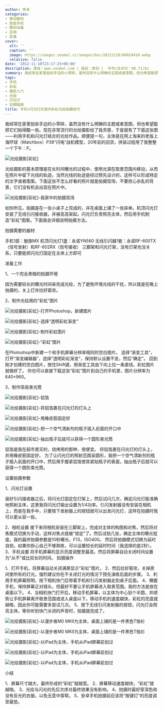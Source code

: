 ```yaml
---
author: 李卓
categories:
- 移动数码
- 智能手机
- 数码设备
- 应用
- 影像
cover:
  alt: ''
  caption: ''
  image: https://images.soomal.cc/images/doc/20121110/00024410.webp
  relative: false
date: '2012-11-10T23:17:25+08:00'
description: 源自：www.soomal.com | 版权：原创 |  平均/总评分：08.71/61
summary: 我经常在家里拍些手边的小零碎，虽然没有什么明确的主题或者意图，但也希望能把它们拍得酷一些。现在非常流行的光绘摄影给了我灵感，于是就有了下面这张图――利用手机和闪光灯结合的光绘作品。顺便提一句，主体是在网上淘来的老版上海环球（Matchbox）P38“闪电”战机模型，20年前的旧货，拼装过程用了我整整一个下午：P。
tags:
- 手机
- 彩虹
- 摄影入门
- 光绘
- 闪光灯
- 后期暗房
title: 手机+闪光灯的室内彩虹光绘拍摄技巧
---
```


我经常在家里拍些手边的小零碎，虽然没有什么明确的主题或者意图，但也希望能把它们拍得酷一些。现在非常流行的光绘摄影给了我灵感，于是就有了下面这张图――利用手机和闪光灯结合的光绘作品。顺便提一句，主体是在网上淘来的老版上海环球（Matchbox）P38“闪电”战机模型，20年前的旧货，拼装过程用了我整整一个下午：P。



![光绘摄影[彩虹]](https://images.soomal.cc/images/doc/20121110/00024410.webp)



光绘摄影的基本原理是在长时间曝光的过程中，使用光源在取景范围内移动，从而在照片中留下光线的轨迹。当然光线的轨迹是经过预先设计的，这样可以形成特定的文字或者图案。下面这张不怎么好看的照片就是拍摄现场，不要担心杂乱的背景，它们没有机会出现在照片中。



![光绘摄影[彩虹]-我家中的拍摄现场](https://images.soomal.cc/images/doc/20121110/00024411.webp)



如你所见，拍摄是在一张小桌子上完成的，并在桌面上铺了一张床单。机顶闪光灯安装了无线引闪接收器，并被高高架起。闪光灯负责照亮主体，然后用手机制造“彩虹”图案。下面我会详细说明拍摄方法。



拍摄需要的器材



手机1部：魅族MX
机顶闪光灯1盏：永诺YN560
无线引闪器1套：永诺RF-600TX（信号发射）和RF-602RX（信号接收）
三脚架和闪光灯架，没有灯架也没关系，只要能把闪光灯固定在主体上方即可



准备工作



1、一个完全黑暗的拍摄环境



因为需要较长的曝光时间来完成光绘，为了避免环境光线的干扰，所以我是在晚上拍摄的，关上灯并拉好窗帘。



2、制作光绘用的“彩虹”图片



![光绘摄影[彩虹]-打开Photoshop，新建图片](https://images.soomal.cc/images/doc/20121110/00024412.webp)



![光绘摄影[彩虹]-选择“透明彩虹渐变”](https://images.soomal.cc/images/doc/20121110/00024413.webp)



![光绘摄影[彩虹]-制作彩虹图片](https://images.soomal.cc/images/doc/20121110/00024414.webp)



![光绘摄影[彩虹]-“彩虹”图片](https://images.soomal.cc/images/doc/20121110/00024415.webp)



在Photoshop中新建一个和手机屏幕分辨率相同的空白图片。
选择“渐变工具”，打开“渐变编辑器”，选择“透明彩虹渐变”，保持默认设置不变，然后“确定”。
回到刚才创建的空白图片，按住Shift键，用渐变工具由下向上拉一条直线，彩虹图片就做好了。
你也可以直接下载这张“彩虹”图片到自己的手机里，图片分辨率为640×960。



3、制作简易束光筒



![光绘摄影[彩虹]-铝箔](https://images.soomal.cc/images/doc/20121110/00024416.webp)



![光绘摄影[彩虹]-将铝箔裹在闪光灯的灯头上](https://images.soomal.cc/images/doc/20121110/00024417.webp)



![光绘摄影[彩虹]-用橡皮筋固定好](https://images.soomal.cc/images/doc/20121110/00024418.webp)



![光绘摄影[彩虹]-把一个空气清新剂的瓶子插入前面的开口中](https://images.soomal.cc/images/doc/20121110/00024419.webp)



![光绘摄影[彩虹]-抽出瓶子后就可以获得一个圆形束光筒](https://images.soomal.cc/images/doc/20121110/00024420.webp)



铝箔是我在超市里买的，烧烤用的那种，很便宜。
将铝箔裹在闪光灯的灯头上，并用橡皮筋固定好。
为了让闪光灯的照射范围呈圆形，我把一个空气清新剂的瓶子插入前面的开口中，然后用手握紧铝箔使其紧贴瓶子的表面，抽出瓶子后就可以获得一个圆形束光筒。



设置拍摄参数



1、闪光灯设置



装好引闪接收器之后，将闪光灯固定在灯架上，然后试闪几次，确定闪光灯能准确地照射主体，这里我将闪光灯输出设置为1/4功率。引闪发射器没有安装在相机上，而是在我手中，只要按下发射器上的按钮就可以出发闪光灯，这样在拍摄时我可以更从容一些。

2、相机设置
接下来将相机安装在三脚架上，完成对主体的构图和对焦，然后将对焦模式切换为手动，这样对焦点就被“锁定”了。然后试拍几张，确定主体的曝光程度。我的最终拍摄参数是10秒曝光，F13，ISO400。
然后将拍摄模式切换为延时自拍，如果你担心自己不够熟练，可以设置较长的延时时间（我选择的是2秒）。
3、手机设置
将手机屏幕的显示亮度调整至最高，然后将屏幕自动关闭时间设置为“从不”或比较长的时间。
拍摄操作



1、打开手机，将屏幕自动关闭满屏显示“彩虹”图片。
2、然后拉好窗帘，关掉房间里所有的灯光。强烈建议你在不关闭灯光的情况下预先演练后面的步骤。
3、利用手机屏幕照明，按下相机快门后带着手机和引闪发射器走到桌子后面。
4、横握手机，保持屏幕正对镜头，但最好不要让手机屏幕进入取景范围。我的方法是放在桌面以下。
4、当相机快门打开后，移动手机屏幕，以主体为中心划个半圆，并顺势让手机屏幕离开取景范围或进入桌面以下。移动手机的速度越快，彩虹的亮度就越暗，因此你可能需要多尝试几次。
5、按下无线引闪发射器的按钮，闪光灯会照亮主体。等你听到快门关闭的声音时，拍摄就完成了。



![光绘摄影[彩虹]-以漫步者M0 MKⅡ为主体，桌面上铺的是一件黑色T恤衫](https://images.soomal.cc/images/doc/20121110/00024421.webp)




![光绘摄影[彩虹]-以漫步者M0 MKⅡ为主体，桌面上铺的是一件黑色T恤衫](https://images.soomal.cc/images/doc/20121110/00024422.webp)




![光绘摄影[彩虹]-以iPad为主体，手机从iPad屏幕前划过](https://images.soomal.cc/images/doc/20121110/00024423.webp)




![光绘摄影[彩虹]-以iPad为主体，手机从iPad屏幕前划过](https://images.soomal.cc/images/doc/20121110/00024424.webp)




![光绘摄影[彩虹]-以iPad为主体，手机从iPad屏幕前划过](https://images.soomal.cc/images/doc/20121110/00024425.webp)




小结



1、屏幕尺寸越大，最终形成的“彩虹”就越宽。
2、屏幕移动速度越快，“彩虹”就越暗。
3、光绘与闪光的先后次序对最终效果没有影响。
4、拍摄时最好穿深色和没有反光的衣服，以免无意中穿帮。
5、安卓手机拍摄前应该将“按键灯”的亮度调至最低。